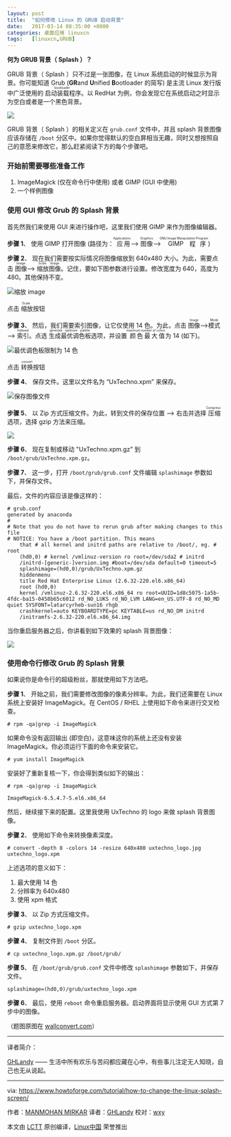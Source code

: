 ```yaml
---
layout: post
title:	"如何修改 Linux 的 GRUB 启动背景"
date:	2017-03-14 08:35:00 +0800 
categories:	桌面应用 linuxcn 
tags:	[linuxcn,GRUB]
---
```



**何为 GRUB 背景（ Splash ）？**


GRUB 背景（ Splash ）只不过是一张图像，在 Linux 系统启动的时候显示为背景。你可能知道 Grub (**GR**and **U**nified **B**ootloader 的简写) 是主流 Linux 发行版中广泛使用的<ruby> 启动装载程序 <rp>  （ </rp> <rt>  bootloader </rt> <rp>  ） </rp></ruby>。以 RedHat 为例，你会发现它在系统启动之时显示为空白或者是一个黑色背景。


![](/Asserts/Images//attachment/album/201703/14/083534ed61tc5m33ccm5jo.jpg)


GRUB 背景（ Splash ）的相关定义在 `grub.conf` 文件中，并且 splash 背景图像应该存储在 `/boot` 分区中。如果你觉得默认的空白屏相当无趣，同时又想按照自己的意愿来修改它，那么赶紧阅读下方的每个步骤吧。


### 开始前需要哪些准备工作


1. ImageMagick (仅在命令行中使用) 或者 GIMP (GUI 中使用)
2. 一个样例图像


### 使用 GUI 修改 Grub 的 Splash 背景


首先然我们来使用 GUI 来进行操作吧，这里我们使用 GIMP 来作为图像编辑器。


**步骤 1**、 使用 GIMP 打开图像 (路径为：<ruby> 应用 <rp>  （ </rp> <rt>  Applications </rt> <rp>  ） </rp></ruby> --> <ruby> 图像 <rp>  （ </rp> <rt>  Graphics </rt> <rp>  ） </rp></ruby> --><ruby> GIMP 程序 <rp>  （ </rp> <rt>  GNU Image Manipulation Program </rt> <rp>  ） </rp></ruby>)


**步骤 2**、 现在我们需要按实际情况将图像缩放到 640x480 大小。为此，需要点击 <ruby> 图像 <rp>  （ </rp> <rt>  Image </rt> <rp>  ） </rp></ruby> --> <ruby> 缩放图像 <rp>  （ </rp> <rt>  Scale Image </rt> <rp>  ） </rp></ruby>。记住，要如下图参数进行设置。修改宽度为 640，高度为 480。其他保持不变。


![缩放 image](/Asserts/Images//attachment/album/201703/14/083545w1bgz6t3q63eyezi.jpg)


点击<ruby> 缩放 <rp>  （ </rp> <rt>  Scale </rt> <rp>  ） </rp></ruby>按钮


**步骤 3**、 然后，我们需要索引图像，让它仅使用 14 色。为此，点击 <ruby> 图像 <rp>  （ </rp> <rt>  Image </rt> <rp>  ） </rp></ruby> --> <ruby> 模式 <rp>  （ </rp> <rt>  Mode </rt> <rp>  ） </rp></ruby> --> <ruby> 索引 <rp>  （ </rp> <rt>  Indexed </rt> <rp>  ） </rp></ruby>。点选 <ruby> 生成最优调色板 <rp>  （ </rp> <rt>  generate optimum palette </rt> <rp>  ） </rp></ruby> 选项，并设置<ruby> 颜色最大值 <rp>  （ </rp> <rt>  maximum number of colors </rt> <rp>  ） </rp></ruby> 为 14 (如下)。


![最优调色板限制为 14 色](/Asserts/Images//attachment/album/201703/14/083546msiitim9vsrk9qim.jpg) 


点击 <ruby> 转换 <rp>  （ </rp> <rt>  convert </rt> <rp>  ） </rp></ruby>按钮


**步骤 4**、 保存文件。这里以文件名为 “UxTechno.xpm” 来保存。


![保存图像文件](/Asserts/Images//attachment/album/201703/14/083546ezll105l3hlh2i4u.jpg)


**步骤 5**、 以 Zip 方式压缩文件。为此，转到文件的保存位置 --> 右击并选择<ruby> 压缩 <rp>  （ </rp> <rt>  Compress </rt> <rp>  ） </rp></ruby> 选项，选择 gzip 方法来压缩。


[![](/Asserts/Images//attachment/album/201703/14/083546m688uw6f97fczta6.jpg)](https://www.howtoforge.com/images/how_to_change_the_linux_splash_screen/big/compress.JPG)


**步骤 6**、 现在复制或移动 "UxTechno.xpm.gz" 到 `/boot/grub/UxTechno.xpm.gz`。


**步骤 7**、 这一步，打开 `/boot/grub/grub.conf` 文件编辑 `splashimage` 参数如下，并保存文件。


最后，文件的内容应该是像这样的：



```
# grub.conf
generated by anaconda
#
# Note that you do not have to rerun grub after making changes to this file
# NOTICE: You have a /boot partition. This means
    that # all kernel and initrd paths are relative to /boot/, eg. # root
    (hd0,0) # kernel /vmlinuz-version ro root=/dev/sda2 # initrd
    /initrd-[generic-]version.img #boot=/dev/sda default=0 timeout=5
    splashimage=(hd0,0)/grub/UxTechno.xpm.gz
    hiddenmenu   
    title Red Hat Enterprise Linux (2.6.32-220.el6.x86_64)
    root (hd0,0)
    kernel /vmlinuz-2.6.32-220.el6.x86_64 ro root=UUID=1d8c5075-1a5b-4fdc-ba15-0458b65c6012 rd_NO_LUKS rd_NO_LVM LANG=en_US.UTF-8 rd_NO_MD quiet SYSFONT=latarcyrheb-sun16 rhgb
    crashkernel=auto KEYBOARDTYPE=pc KEYTABLE=us rd_NO_DM initrd
    /initramfs-2.6.32-220.el6.x86_64.img

```

当你重启服务器之后，你讲看到如下效果的 splash 背景图像：


![](/Asserts/Images//attachment/album/201703/14/083547qfaffqodddan7kdf.jpg)


### 使用命令行修改 Grub 的 Splash 背景


如果说你是命令行的超级粉丝，那就使用如下方法吧。


**步骤 1**、 开始之前，我们需要修改图像的像素分辨率。为此，我们还需要在 Linux 系统上安装好 ImageMagick。在 CentOS / RHEL 上使用如下命令来进行交叉检查。



```
# rpm -qa|grep -i ImageMagick

```

如果命令没有返回输出 (即空白)，这意味这你的系统上还没有安装 ImageMagick。你必须运行下面的命令来安装它。



```
# yum install ImageMagick

```

安装好了重新复核一下，你会得到类似如下的输出：



```
# rpm -qa|grep -i ImageMagick

ImageMagick-6.5.4.7-5.el6.x86_64

```

然后，继续接下来的配置。这里我使用 UxTechno 的 logo 来做 splash 背景图像。


**步骤 2**、 使用如下命令来转换像素深度。



```
# convert -depth 8 -colors 14 -resize 640x480 uxtechno_logo.jpg uxtechno_logo.xpm

```

上述选项的意义如下：


1. 最大使用 14 色
2. 分辨率为 640x480
3. 使用 xpm 格式


**步骤 3**、 以 Zip 方式压缩文件。



```
# gzip uxtechno_logo.xpm

```

**步骤 4**、 复制文件到 `/boot` 分区。



```
# cp uxtechno_logo.xpm.gz /boot/grub/

```

**步骤 5**、 在 `/boot/grub/grub.conf` 文件中修改 `splashimage` 参数如下，并保存文件。



```
splashimage=(hd0,0)/grub/uxtechno_logo.xpm

```

**步骤 6**、 最后，使用 `reboot` 命令重启服务器。启动界面将显示使用 GUI 方式第 7 步中的图像。


（题图原图在 [wallconvert.com](http://www.wallconvert.com/converted/abstract-world-map-wallpapers-1920x1080-175289.html)）




---


译者简介：


[GHLandy](http://GHLandy.com) —— 生活中所有欢乐与苦闷都应藏在心中，有些事儿注定无人知晓，自己也无从说起。




---


via: <https://www.howtoforge.com/tutorial/how-to-change-the-linux-splash-screen/>


作者：[MANMOHAN MIRKAR](https://www.howtoforge.com/tutorial/how-to-change-the-linux-splash-screen/) 译者：[GHLandy](https://github.com/GHLandy) 校对：[wxy](https://github.com/wxy)


本文由 [LCTT](https://github.com/LCTT/TranslateProject) 原创编译，[Linux中国](https://linux.cn/) 荣誉推出
